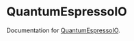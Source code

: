 # QuantumEspressoIO

Documentation for [QuantumEspressoIO](https://github.com/atomology/QuantumEspressoIO.jl).
